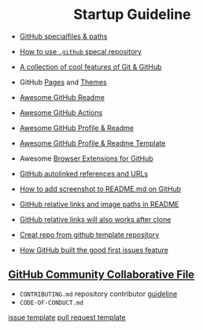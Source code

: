 <div align="center"><h1>Startup Guideline</h1></div>

- [GitHub specialfiles & paths](https://github.com/joelparkerhenderson/github-special-files-and-paths)
- [How to use `.github` specal repository](https://www.freecodecamp.org/news/how-to-use-the-dot-github-repository)
- [A collection of cool features of Git & GitHub](https://github.com/tiimgreen/github-cheat-sheet)

- GitHub [Pages](https://pages.github.com) and [Themes](https://github.com/pages-themes)
- [Awesome GitHub Readme](https://github.com/matiassingers/awesome-readme)
- [Awesome GitHub Actions](https://github.com/sdras/awesome-actions)
- [Awesome GitHub Profile & Readme](https://github.com/abhisheknaiidu/awesome-github-profile-readme)
- [Awesome GitHub Profile & Readme Template](https://github.com/durgeshsamariya/awesome-github-profile-readme-templates)
- Awesome [Browser Extensions for GitHub](https://stefanbuck.com/awesome-browser-extensions-for-github)

- [GitHub autolinked references and URLs](https://docs.github.com/articles/autolinked-references-and-urls)
- [How to add screenshot to README.md on GitHub](https://www.w3schools.io/file/github-readme-image)
- [GitHub relative links and image paths in README](https://docs.github.com/articles/about-readmes)
- [GitHub relative links will also works after clone](https://docs.github.com/articles/basic-writing-and-formatting-syntax)

- [Creat repo from github template repository](https://docs.github.com/articles/creating-a-repository-from-a-template)

- [How GitHub built the good first issues feature](https://github.blog/2020-01-22-how-we-built-good-first-issues)

## [GitHub Community Collaborative File](https://docs.github.com/en/communities)

- `CONTRIBUTING.md` repository contributor [guideline](https://docs.github.com/articles/setting-guidelines-for-repository-contributors)
- `CODE-OF-CONDUCT.md`

[issue template](https://docs.github.com/articles/about-issue-and-pull-request-templates)
[pull request template](https://docs.github.com/articles/about-issue-and-pull-request-templates)
